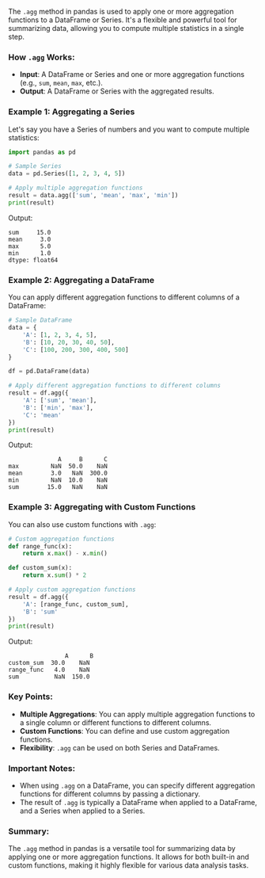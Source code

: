 The `.agg` method in pandas is used to apply one or more aggregation functions to a DataFrame or Series. It's a flexible and powerful tool for summarizing data, allowing you to compute multiple statistics in a single step.

### How `.agg` Works:
- **Input**: A DataFrame or Series and one or more aggregation functions (e.g., `sum`, `mean`, `max`, etc.).
- **Output**: A DataFrame or Series with the aggregated results.

### Example 1: Aggregating a Series
Let's say you have a Series of numbers and you want to compute multiple statistics:

```python
import pandas as pd

# Sample Series
data = pd.Series([1, 2, 3, 4, 5])

# Apply multiple aggregation functions
result = data.agg(['sum', 'mean', 'max', 'min'])
print(result)
```

Output:
```
sum     15.0
mean     3.0
max      5.0
min      1.0
dtype: float64
```

### Example 2: Aggregating a DataFrame
You can apply different aggregation functions to different columns of a DataFrame:

```python
# Sample DataFrame
data = {
    'A': [1, 2, 3, 4, 5],
    'B': [10, 20, 30, 40, 50],
    'C': [100, 200, 300, 400, 500]
}

df = pd.DataFrame(data)

# Apply different aggregation functions to different columns
result = df.agg({
    'A': ['sum', 'mean'],
    'B': ['min', 'max'],
    'C': 'mean'
})
print(result)
```

Output:
```
              A     B      C
max         NaN  50.0    NaN
mean        3.0   NaN  300.0
min         NaN  10.0    NaN
sum        15.0   NaN    NaN
```

### Example 3: Aggregating with Custom Functions
You can also use custom functions with `.agg`:

```python
# Custom aggregation functions
def range_func(x):
    return x.max() - x.min()

def custom_sum(x):
    return x.sum() * 2

# Apply custom aggregation functions
result = df.agg({
    'A': [range_func, custom_sum],
    'B': 'sum'
})
print(result)
```

Output:
```
                A      B
custom_sum  30.0    NaN
range_func   4.0    NaN
sum          NaN  150.0
```

### Key Points:
- **Multiple Aggregations**: You can apply multiple aggregation functions to a single column or different functions to different columns.
- **Custom Functions**: You can define and use custom aggregation functions.
- **Flexibility**: `.agg` can be used on both Series and DataFrames.

### Important Notes:
- When using `.agg` on a DataFrame, you can specify different aggregation functions for different columns by passing a dictionary.
- The result of `.agg` is typically a DataFrame when applied to a DataFrame, and a Series when applied to a Series.

### Summary:
The `.agg` method in pandas is a versatile tool for summarizing data by applying one or more aggregation functions. It allows for both built-in and custom functions, making it highly flexible for various data analysis tasks.
